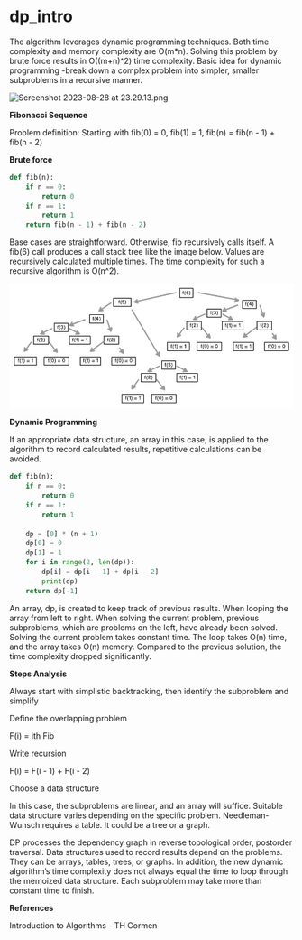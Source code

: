 # dp_intro

The algorithm leverages dynamic programming techniques. Both time complexity and memory complexity are O(m*n). Solving this problem by brute force results in  O((m+n)^2) time complexity. Basic idea for dynamic programming -break down a complex problem into simpler, smaller subproblems in a recursive manner. 

![Screenshot 2023-08-28 at 23.29.13.png](https://s3-us-west-2.amazonaws.com/secure.notion-static.com/7197638b-bd5d-4ae9-9cbc-9507d3fd1799/Screenshot_2023-08-28_at_23.29.13.png)

**Fibonacci Sequence**

Problem definition:  Starting with fib(0) = 0, fib(1) = 1, fib(n) = fib(n - 1) + fib(n - 2)

**Brute force**

```python
def fib(n):
    if n == 0:
        return 0
    if n == 1:
        return 1
    return fib(n - 1) + fib(n - 2)
```

Base cases are straightforward. Otherwise, fib recursively calls itself. A fib(6) call produces a call stack tree like the image below. Values are recursively calculated multiple times. The time complexity for such a recursive algorithm is O(n^2). 

![call_stack.png](https://github.com/s87217647/dp_intro/blob/main/images/call_stack.png)

**Dynamic Programming**

If an appropriate data structure, an array in this case, is applied to the algorithm to record calculated results, repetitive calculations can be avoided.

```python
def fib(n):
    if n == 0:
        return 0
    if n == 1:
        return 1

    dp = [0] * (n + 1)
    dp[0] = 0
    dp[1] = 1
    for i in range(2, len(dp)):
        dp[i] = dp[i - 1] + dp[i - 2]
        print(dp)
    return dp[-1]
```

An array, dp, is created to keep track of previous results. When looping the array from left to right. When solving the current problem, previous subproblems, which are problems on the left, have already been solved. Solving the current problem takes constant time. The loop takes O(n) time, and the array takes O(n) memory. Compared to the previous solution, the time complexity dropped significantly.

**Steps Analysis**

Always start with simplistic backtracking, then identify the subproblem and simplify

Define the overlapping problem

F(i) = ith Fib

Write recursion

F(i) = F(i - 1) + F(i - 2) 

Choose a data structure

In this case, the subproblems are linear, and an array will suffice. Suitable data structure varies depending on the specific problem. Needleman-Wunsch requires a table. It could be a tree or a graph.

DP processes the dependency graph in reverse topological order, postorder traversal. Data structures used to record results depend on the problems. They can be arrays, tables, trees, or graphs. In addition, the new dynamic algorithm’s time complexity does not always equal the time to loop through the memoized data structure. Each subproblem may take more than constant time to finish.

**References**

Introduction to Algorithms - TH Cormen
